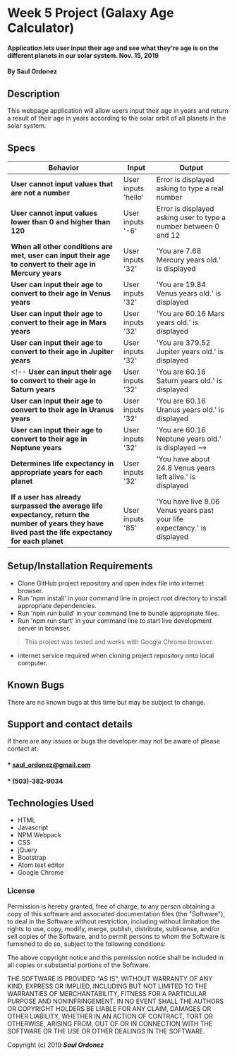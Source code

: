 # Week 5 Project (Galaxy Age Calculator)

#### Application lets user input their age and see what they're age is on the different planets in our solar system. Nov. 15, 2019

#### By **Saul Ordonez**

## Description

This webpage application will allow users input their age in years and return a result of their age in years according to the solar orbit of all planets in the solar system.

## Specs

Behavior | Input | Output
--- | --- | ---
 **User cannot input values that are not a number** | User inputs 'hello' | Error is displayed asking to type a real number
 **User cannot input values lower than 0 and higher than 120** | User inputs '-6' | Error is displayed asking user to type a number between 0 and 12
 **When all other conditions are met, user can input their age to convert to their age in Mercury years** | User inputs '32' | 'You are 7.68 Mercury years old.' is displayed
 **User can input their age to convert to their age in Venus years** | User inputs '32' | 'You are 19.84 Venus years old.' is displayed
 **User can input their age to convert to their age in Mars years** | User inputs '32' | 'You are 60.16 Mars years old.' is displayed
 **User can input their age to convert to their age in Jupiter years** | User inputs '32' | 'You are 379.52 Jupiter years old.' is displayed
 <!-- **User can input their age to convert to their age in Saturn years** | User inputs '32' | 'You are 60.16 Saturn years old.' is displayed
 **User can input their age to convert to their age in Uranus years** | User inputs '32' | 'You are 60.16 Uranus years old.' is displayed
 **User can input their age to convert to their age in Neptune years** | User inputs '32' | 'You are 60.16 Neptune years old.' is displayed -->
 **Determines life expectancy in appropriate years for each planet** | User inputs '32' | 'You have about 24.8 Venus years left alive.' is displayed
 **If a user has already surpassed the average life expectancy, return the number of years they have lived past the life expectancy for each planet** | User inputs '85' | 'You have live 8.06 Venus years past your life expectancy.' is displayed

## Setup/Installation Requirements

* Clone GitHub project repository and open index file into internet browser.
* Run 'npm install' in your command line in project root directory to install appropriate dependencies.
* Run 'npm run build' in your command line to bundle appropriate files.
* Run 'npm run start' in your command line to start live development server in browser.
>This project was tested and works with Google Chrome browser.

* internet service required when cloning project repository onto local computer.


## Known Bugs

There are no known bugs at this time but may be subject to change.

## Support and contact details

If there are any issues or bugs the developer may not be aware of please contact at:

#### * saul_ordonez@gmail.com
#### * (503)-382-9034

## Technologies Used

* HTML
* Javascript
* NPM Webpack
* CSS
* jQuery
* Bootstrap
* Atom text editor
* Google Chrome

### License

Permission is hereby granted, free of charge, to any person obtaining a copy
of this software and associated documentation files (the "Software"), to deal
in the Software without restriction, including without limitation the rights
to use, copy, modify, merge, publish, distribute, sublicense, and/or sell
copies of the Software, and to permit persons to whom the Software is
furnished to do so, subject to the following conditions:

The above copyright notice and this permission notice shall be included in all
copies or substantial portions of the Software.

THE SOFTWARE IS PROVIDED "AS IS", WITHOUT WARRANTY OF ANY KIND, EXPRESS OR
IMPLIED, INCLUDING BUT NOT LIMITED TO THE WARRANTIES OF MERCHANTABILITY,
FITNESS FOR A PARTICULAR PURPOSE AND NONINFRINGEMENT. IN NO EVENT SHALL THE
AUTHORS OR COPYRIGHT HOLDERS BE LIABLE FOR ANY CLAIM, DAMAGES OR OTHER
LIABILITY, WHETHER IN AN ACTION OF CONTRACT, TORT OR OTHERWISE, ARISING FROM,
OUT OF OR IN CONNECTION WITH THE SOFTWARE OR THE USE OR OTHER DEALINGS IN THE
SOFTWARE.

Copyright (c) 2019 **_Saul Ordonez_**
